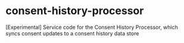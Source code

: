 # consent-history-processor
[Experimental] Service code for the Consent History Processor, which syncs consent updates to a consent history data store
